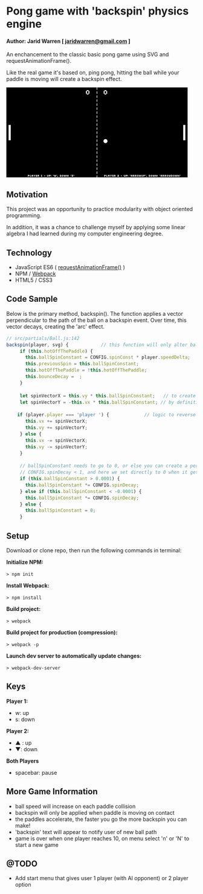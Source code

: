 # Pong game with 'backspin' physics engine

#### Author: Jarid Warren [ <jaridwarren@gmail.com> ]

An enchancement to the classic basic pong game using SVG and requestAnimationFrame().

Like the real game it's based on, ping pong, hitting the ball while your paddle is moving will create a backspin effect.

![alt text](./assets/images/demo.gif 'Backspin Pong Demo')

## Motivation

This project was an opportunity to practice modularity with object oriented programming.

In addition, it was a chance to challenge myself by applying some linear algebra I had learned during my computer engineering degree.

## Technology

- JavaScript ES6 ( [requestAnimationFrame()](https://developer.mozilla.org/en-US/docs/Web/API/window/requestAnimationFrame) )
- NPM / [Webpack](http:https://webpack.js.org/)
- HTML5 / CSS3

## Code Sample

Below is the primary method, backspin(). The function applies a vector perpendicular to the path of the ball on a backspin event.
Over time, this vector decays, creating the 'arc' effect.

```javascript
// src/partials/Ball.js:142
backspin(player, svg) {            // this function will only alter ball path if this.ballSpinConstant > 0
     if (this.hotOffThePaddle) {
       this.ballSpinConstant = CONFIG.spinConst * player.speedDelta;
       this.previousSpin = this.ballSpinConstant;
       this.hotOffThePaddle = !this.hotOffThePaddle;
       this.bounceDecay =  ;
     }

     let spinVectorX = this.vy * this.ballSpinConstant;   // to create a 'spin' we have to apply a vector perpendicular to [vx,  vy]
     let spinVectorY = -this.vx * this.ballSpinConstant; // by definition, this vector is [vy, -vx]

    if (player.player === 'player ') {             // logic to reverse backspin direction depending on paddle side
       this.vx += spinVectorX;
       this.vy += spinVectorY;
     } else {
       this.vx -= spinVectorX;
       this.vy -= spinVectorY;
     }

     // ballSpinConstant needs to go to 0, or else you can create a perfect circle instead of arc
     // CONFIG.spinDecay < 1, and here we set directly to 0 when it gets sufficiently small
     if (this.ballSpinConstant > 0.0001) {
       this.ballSpinConstant *= CONFIG.spinDecay;
     } else if (this.ballSpinConstant < -0.0001) {
       this.ballSpinConstant *= CONFIG.spinDecay;
     } else {
       this.ballSpinConstant = 0;
     }
```

## Setup
Download or clone repo, then run the following commands in terminal:

**Initialize NPM:**

`> npm init` 

**Install Webpack:**

`> npm install`

**Build project:**

`> webpack`

**Build project for production (compression):**

`> webpack -p`

**Launch dev server to automatically update changes:**

`> webpack-dev-server`

## Keys

**Player 1:**

 * w: up
 * s: down

**Player 2:**

 * ▲ : up
 * ▼: down

**Both Players**

 * spacebar: pause

## More Game Information

* ball speed will increase on each paddle collision
* backspin will only be applied when paddle is moving on contact
* the paddles accelerate, the faster you go the more backspin you can make!
* 'backspin' text will appear to notify user of new ball path
* game is over when one player reaches 10, on menu select 'n' or 'N' to start a new game

## @TODO

* Add start menu that gives user 1 player (with AI opponent) or 2 player option
